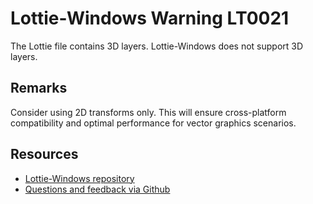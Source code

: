 ﻿[comment]: # (name:ThreeDLayerIsNotSupported)
[comment]: # (text:3D layer is not supported.)

# Lottie-Windows Warning LT0021

The Lottie file contains 3D layers. Lottie-Windows does not support 3D layers.

## Remarks
Consider using 2D transforms only. This will ensure cross-platform compatibility and
optimal performance for vector graphics scenarios.

## Resources

* [Lottie-Windows repository](https://aka.ms/lottie)
* [Questions and feedback via Github](https://github.com/windows-toolkit/Lottie-Windows/issues)
